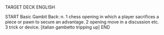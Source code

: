 TARGET DECK
ENGLISH

START
Basic
Gambit
Back: n. 1 chess opening in which a player sacrifices a piece or pawn to secure an advantage. 2 opening move in a discussion etc. 3 trick or device. [italian gambetto tripping up]
END
